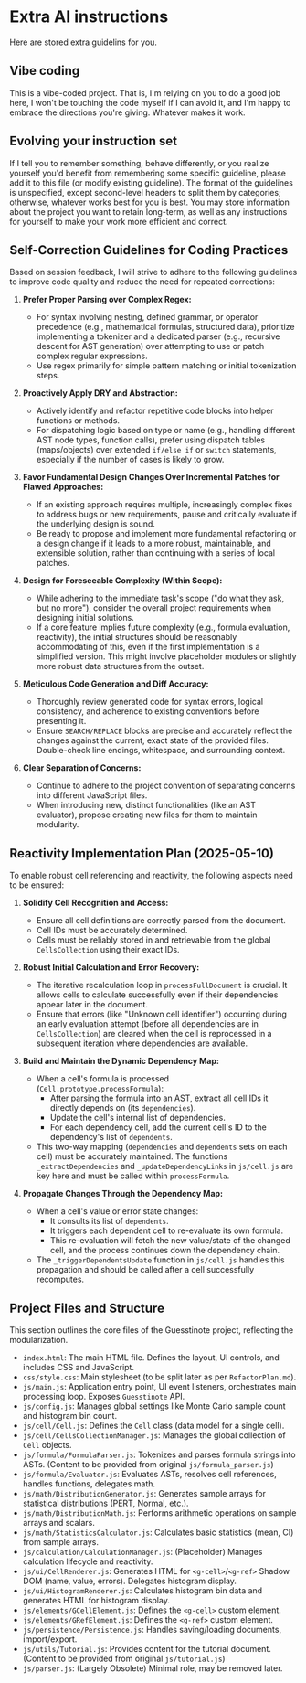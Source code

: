 # Extra AI instructions
Here are stored extra guidelins for you.

## Vibe coding
This is a vibe-coded project. That is, I'm relying on you to do a good job here, I won't be touching the code myself if I can avoid it,
and I'm happy to embrace the directions you're giving. Whatever makes it work.

## Evolving your instruction set
If I tell you to remember something, behave differently, or you realize yourself you'd benefit from remembering some specific guideline,
please add it to this file (or modify existing guideline). The format of the guidelines is unspecified, except second-level headers to split
them by categories; otherwise, whatever works best for you is best. You may store information about the project you want to retain long-term,
as well as any instructions for yourself to make your work more efficient and correct.

## Self-Correction Guidelines for Coding Practices

Based on session feedback, I will strive to adhere to the following guidelines to improve code quality and reduce the need for repeated corrections:

1.  **Prefer Proper Parsing over Complex Regex:**
    *   For syntax involving nesting, defined grammar, or operator precedence (e.g., mathematical formulas, structured data), prioritize implementing a tokenizer and a dedicated parser (e.g., recursive descent for AST generation) over attempting to use or patch complex regular expressions.
    *   Use regex primarily for simple pattern matching or initial tokenization steps.

2.  **Proactively Apply DRY and Abstraction:**
    *   Actively identify and refactor repetitive code blocks into helper functions or methods.
    *   For dispatching logic based on type or name (e.g., handling different AST node types, function calls), prefer using dispatch tables (maps/objects) over extended `if/else if` or `switch` statements, especially if the number of cases is likely to grow.

3.  **Favor Fundamental Design Changes Over Incremental Patches for Flawed Approaches:**
    *   If an existing approach requires multiple, increasingly complex fixes to address bugs or new requirements, pause and critically evaluate if the underlying design is sound.
    *   Be ready to propose and implement more fundamental refactoring or a design change if it leads to a more robust, maintainable, and extensible solution, rather than continuing with a series of local patches.

4.  **Design for Foreseeable Complexity (Within Scope):**
    *   While adhering to the immediate task's scope ("do what they ask, but no more"), consider the overall project requirements when designing initial solutions.
    *   If a core feature implies future complexity (e.g., formula evaluation, reactivity), the initial structures should be reasonably accommodating of this, even if the first implementation is a simplified version. This might involve placeholder modules or slightly more robust data structures from the outset.

5.  **Meticulous Code Generation and Diff Accuracy:**
    *   Thoroughly review generated code for syntax errors, logical consistency, and adherence to existing conventions before presenting it.
    *   Ensure `SEARCH/REPLACE` blocks are precise and accurately reflect the changes against the current, exact state of the provided files. Double-check line endings, whitespace, and surrounding context.

6.  **Clear Separation of Concerns:**
    *   Continue to adhere to the project convention of separating concerns into different JavaScript files.
    *   When introducing new, distinct functionalities (like an AST evaluator), propose creating new files for them to maintain modularity.

## Reactivity Implementation Plan (2025-05-10)

To enable robust cell referencing and reactivity, the following aspects need to be ensured:

1.  **Solidify Cell Recognition and Access:**
    *   Ensure all cell definitions are correctly parsed from the document.
    *   Cell IDs must be accurately determined.
    *   Cells must be reliably stored in and retrievable from the global `CellsCollection` using their exact IDs.

2.  **Robust Initial Calculation and Error Recovery:**
    *   The iterative recalculation loop in `processFullDocument` is crucial. It allows cells to calculate successfully even if their dependencies appear later in the document.
    *   Ensure that errors (like "Unknown cell identifier") occurring during an early evaluation attempt (before all dependencies are in `CellsCollection`) are cleared when the cell is reprocessed in a subsequent iteration where dependencies are available.

3.  **Build and Maintain the Dynamic Dependency Map:**
    *   When a cell's formula is processed (`Cell.prototype.processFormula`):
        *   After parsing the formula into an AST, extract all cell IDs it directly depends on (its `dependencies`).
        *   Update the cell's internal list of dependencies.
        *   For each dependency cell, add the current cell's ID to the dependency's list of `dependents`.
    *   This two-way mapping (`dependencies` and `dependents` sets on each cell) must be accurately maintained. The functions `_extractDependencies` and `_updateDependencyLinks` in `js/cell.js` are key here and must be called within `processFormula`.

4.  **Propagate Changes Through the Dependency Map:**
    *   When a cell's value or error state changes:
        *   It consults its list of `dependents`.
        *   It triggers each dependent cell to re-evaluate its own formula.
        *   This re-evaluation will fetch the new value/state of the changed cell, and the process continues down the dependency chain.
    *   The `_triggerDependentsUpdate` function in `js/cell.js` handles this propagation and should be called after a cell successfully recomputes.

## Project Files and Structure
This section outlines the core files of the Guesstinote project, reflecting the modularization.

*   `index.html`: The main HTML file. Defines the layout, UI controls, and includes CSS and JavaScript.
*   `css/style.css`: Main stylesheet (to be split later as per `RefactorPlan.md`).
*   `js/main.js`: Application entry point, UI event listeners, orchestrates main processing loop. Exposes `Guesstinote` API.
*   `js/config.js`: Manages global settings like Monte Carlo sample count and histogram bin count.
*   `js/cell/Cell.js`: Defines the `Cell` class (data model for a single cell).
*   `js/cell/CellsCollectionManager.js`: Manages the global collection of `Cell` objects.
*   `js/formula/FormulaParser.js`: Tokenizes and parses formula strings into ASTs. (Content to be provided from original `js/formula_parser.js`)
*   `js/formula/Evaluator.js`: Evaluates ASTs, resolves cell references, handles functions, delegates math.
*   `js/math/DistributionGenerator.js`: Generates sample arrays for statistical distributions (PERT, Normal, etc.).
*   `js/math/DistributionMath.js`: Performs arithmetic operations on sample arrays and scalars.
*   `js/math/StatisticsCalculator.js`: Calculates basic statistics (mean, CI) from sample arrays.
*   `js/calculation/CalculationManager.js`: (Placeholder) Manages calculation lifecycle and reactivity.
*   `js/ui/CellRenderer.js`: Generates HTML for `<g-cell>`/`<g-ref>` Shadow DOM (name, value, errors). Delegates histogram display.
*   `js/ui/HistogramRenderer.js`: Calculates histogram bin data and generates HTML for histogram display.
*   `js/elements/GCellElement.js`: Defines the `<g-cell>` custom element.
*   `js/elements/GRefElement.js`: Defines the `<g-ref>` custom element.
*   `js/persistence/Persistence.js`: Handles saving/loading documents, import/export.
*   `js/utils/Tutorial.js`: Provides content for the tutorial document. (Content to be provided from original `js/tutorial.js`)
*   `js/parser.js`: (Largely Obsolete) Minimal role, may be removed later.

